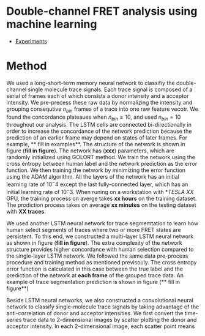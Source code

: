 # Double-channel FRET analysis using machine learning

- [Experiments](https://github.com/coldlaugh/single-molecule-trace-selector/blob/master/double-channel/experiments/README.md)

# Method

We used a long-short-term memory neural network to classifiy the double-channel single molecule trace signals. Each trace signal is composed of a serial of frames each of which consists a donor intensity and a acceptor intensity. We pre-precess these raw data by normalizing the intensity and grouping consequtive $n_{bin}$ frames of a trace into one raw feature vecotr. We found the concordance plateaues when $n_{bin} \ge 10$, and used $n_{bin} = 10$ throughout our analysis. The LSTM cells are connected bi-directionally in order to increase the concordance of the network prediction  because the prediction of an earlier frame may depend on states of later frames. For example, ** fill in examples**. The structure of the network is shown in figure (**fill in figure**). The network has (**xxx**) parameters, which are randomly initialized using GOLORT method. We train the network using the cross entropy between human label and the network prediction as the error function. We then training the network by minimizing the error function using the ADAM algorithm. All the layers of the network has an initial learning rate of $10^-4$ except the last fully-connected layer, which has an initial learning rate of $10^-3$. When runing on a workstation with **TESLA XX* GPU, the training process on averge takes **xx hours** on the training dataset. The prodiction process takes on average **xx minutes** on the testing dataset with **XX traces**.    

We used another LSTM  neural network for trace segmemtation to learn how human select segments of traces where two or more FRET states are persistent. To this end, we constructed a multi-layer LSTM neural network as shown in figure (**fill in figure**). The extra complexity of the network structure provides higher concordance with human selection compared to the single-layer LSTM network. We followed the same data pre-process procedure and training method as mentioned previsouly. The cross entropy error function is calculated in this case between the true label and the prediction of the network at **each frame** of the grouped trace data. An example of trace segmentation prediction is shown in figure (** fill in figure**)

Beside LSTM neural networks, we also constructed a convolutional neural network to classify single-molecule trace signals by taking advantage of the anti-correlation of donor and acceptor intensities. We first convert the time-series trace data to 2-dimensional images by scatter plotting the donor and acceptor intensity. In each 2-dimensional image, each scatter point means   
